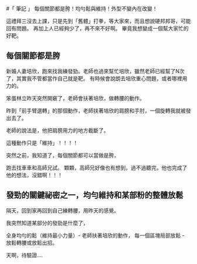 #「 筆記 」 每個關節都是胯！均勻鬆與維持！外型不變內在改變！

這禮拜三沒去上課，只是先到「舊體」打拳，等大家來，而且想說硬邦邦哥，可能回有問題。
再加上人已經夠少了，再不來不好啊。
畢竟我想變成一個幫大家忙的好靶。

## 每個關節都是胯
新婚人妻培欣，跑來找我練發勁。老師也過來幫忙培欣，雖然老師已經幫了N次了，其實我不管都當作自己就是靶。
有時候會說朗去培欣重心問題，或者哪裡用力的。

笨蛋林立昨天突然開竅了，老師會扶著培欣，做轉腰的動作。

昨到「前手臂選轉」的那個動作，老師扶著培欣的肩膀和手肘，一個旋轉我就被發出去了。

老師的說法是，他把肩膀用力的地方截斷了。

這種動作只是「維持」！！！！

突然之前，我知道了，每個關節都可以當做是胯，

跑去找車車和高師兄試。
顆顆，高師兄好像也有想到，過不過聽完，他也完成了他的想法，沒錯啊！！！

## 發勁的關鍵祕密之一，均勻維持和某部粉的整體放鬆
隔天，回到家再回到自己練轉腰，用昨天的感覺。

我突然知道某部分的發勁是什麼了，

全身均勻的鬆（維持最小力量）- 老師扶著培欣的動作，
每一個區塊局部放鬆 - 放鬆轉腰或放鬆出招。

天啊，待驗證....


